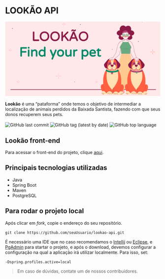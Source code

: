 # **LOOKÃO** API
![img_1.png](img_readme.png)
</br>

**Lookão** é uma “pataforma” onde temos o objetivo de intermediar a localização de animais perdidos da Baixada Santista, fazendo com que seus donos recuperem seus pets.
</br></br>
![GitHub last commit](https://img.shields.io/github/last-commit/leiteav/lookao)
![GitHub tag (latest by date)](https://img.shields.io/github/v/tag/leiteav/lookao-api)
![GitHub top language](https://img.shields.io/github/languages/top/leiteav/lookao-api)
## Lookão front-end
Para acessar o front-end do projeto, clique [aqui](https://github.com/leiteav/lookao-front).
## Principais tecnologias utilizadas
- Java 
- Spring Boot
- Maven
- PostgreSQL

## Para rodar o projeto local
Após clicar em _fork_, copie o endereço do seu repositório. 
```
git clone https://github.com/seuUsuario/lookao-api.git
```

É necessário uma IDE que no caso recomendamos o [Intellij](https://www.jetbrains.com/pt-br/idea/) ou [Eclipse](https://www.eclipse.org/downloads/), e [PgAdmin](https://www.pgadmin.org/download/)  para startar o projeto, e após o download, devemos configurar a configuração na qual a aplicação irá utilizar localmente. Para isso, set:
```
-Dspring.profiles.active=local
```

> Em caso de dúvidas, contate um de nossos contribuidores.
